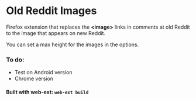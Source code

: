 # Old Reddit Images

Firefox extension that replaces the **\<image\>** links in comments at old Reddit to the image that appears on new Reddit.

You can set a max height for the images in the options.

### To do:

- Test on Android version
- Chrome version

#### Built with web-ext: `web-ext build`